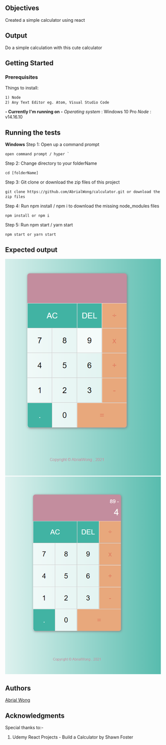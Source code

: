 ## Objectives
Created a simple calculator using react 

## Output 
Do a simple calculation with this cute calculator

## Getting Started

### Prerequisites

Things to install:
```
1) Node
2) Any Text Editor eg. Atom, Visual Studio Code
```
**- Currently I'm running on -** 
*Operating system* :  Windows 10 Pro
*Node* :  v14.16.10

## Running the tests

**Windows**
Step 1:  Open up a command prompt
```
open command prompt / hyper `
```
Step 2:  Change directory to your folderName
```
cd [folderName]
```
Step 3: Git clone or download the zip files of this project
```
git clone https://github.com/AbrialWong/calculator.git or download the zip files
```
Step 4: Run npm install / npm i to download the missing node_modules files
```
npm install or npm i
```
Step 5: Run npm start / yarn start
```
npm start or yarn start
```
## Expected output
<img src="./img/main.png" />
<img src="./img/numbers.png" />

## Authors
<a href="https://github.com/AbrialWong">Abrial Wong</a>

## Acknowledgments
Special thanks to:- 
1) Udemy
 React Projects - Build a Calculator by Shawn Foster

